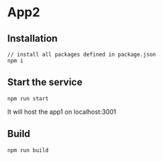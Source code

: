 # App2

## Installation

```console
// install all packages defined in package.json
npm i
```

## Start the service

```
npm run start
```

It will host the app1 on localhost:3001


## Build

```
npm run build
```
